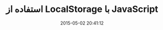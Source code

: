 ---
layout: post
title: "استفاده از LocalStorage با JavaScript"
date: 2015-05-02 20:41:12
section: article
tags: javascript
link: "http://www.majidonline.com/article/%D8%A7%D8%B3%D8%AA%D9%81%D8%A7%D8%AF%D9%87_%D8%A7%D8%B2_LocalStorage_%D8%A8%D8%A7_JavaScript.html"
user: "نوید کاشانی"
user_link: "http://navid.kashani.ir/"
---